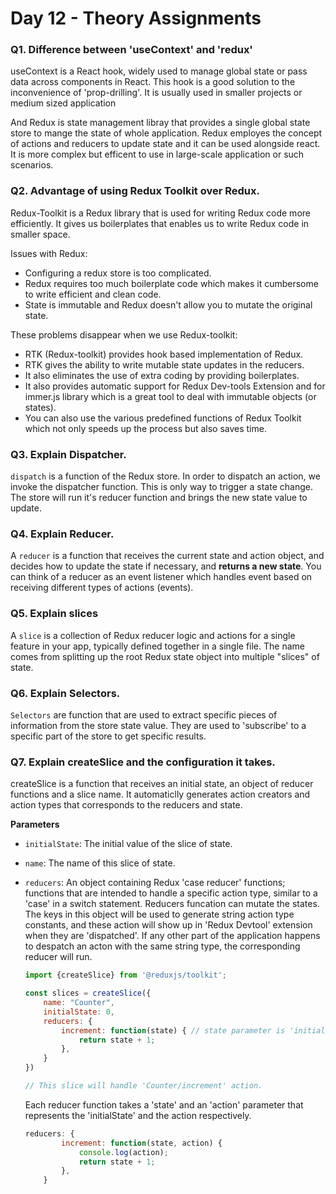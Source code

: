 # Day 12 - Theory Assignments

### Q1. Difference between 'useContext' and 'redux'

useContext is a React hook, widely used to manage global state or pass data across components in React. This hook is a good solution to the inconvenience of 'prop-drilling'. It is usually used in smaller projects or medium sized application

And Redux is state management libray that provides a single global state store to mange the state of whole application. Redux employes the concept of actions and reducers to update state and it can be used alongside react. It is more complex but efficent to use in large-scale application or such scenarios.

### Q2. Advantage of using Redux Toolkit over Redux.

Redux-Toolkit is a Redux library that is used for writing Redux code more efficiently. It gives us boilerplates that enables us to write Redux code in smaller space. 

Issues with Redux:
- Configuring a redux store is too complicated.
- Redux requires too much boilerplate code which makes it cumbersome to write efficient and clean code.
- State is immutable and Redux doesn't allow you to mutate the original state.

These problems disappear when we use Redux-toolkit:
- RTK (Redux-toolkit) provides hook based implementation of Redux.
- RTK gives the ability to write mutable state updates in the reducers.
- It also eliminates the use of extra coding by providing boilerplates.
- It also provides automatic support for Redux Dev-tools Extension and for immer.js library which is a great tool to deal with immutable objects (or states). 
- You can also use the various predefined functions of Redux Toolkit which not only speeds up the process but also saves time.

### Q3. Explain Dispatcher.

`dispatch` is a function of the Redux store. In order to dispatch an action, we invoke the dispatcher function. This is only way to trigger a state change. The store will run it's reducer function and brings the new state value to update.

### Q4. Explain Reducer.

A `reducer` is a function that receives the current state and action object, and decides how to update the state if necessary, and **returns a new state**. You can think of a reducer as an event listener which handles event based on receiving different types of actions (events).

### Q5. Explain slices

A `slice` is a collection of Redux reducer logic and actions for a single feature in your app, typically defined together in a single file. The name comes from splitting up the root Redux state object into multiple "slices" of state.


### Q6. Explain Selectors.

`Selectors` are function that are used to extract specific pieces of information from the store state value. They are used to 'subscribe' to a specific part of the store to get specific results.

### Q7. Explain createSlice and the configuration it takes.

createSlice is a function that receives an initial state, an object of reducer functions and a slice name. It automaticlly generates action creators and action types that corresponds to the reducers and state.

**Parameters**
- `initialState`: The initial value of the slice of state.
- `name`: The name of this slice of state.
- `reducers`: An object containing Redux 'case reducer' functions; functions that are intended to handle a specific action type, similar to a 'case' in a switch statement. Reducers funcation can mutate the states.\
The keys in this object will be used to generate string action type constants, and these action will show up in 'Redux Devtool' extension when they are 'dispatched'. If any other part of the application happens to despatch an acton with the same string type, the corresponding reducer will run.

    ```javascript
    import {createSlice} from '@reduxjs/toolkit';

    const slices = createSlice({
        name: "Counter",
        initialState: 0,
        reducers: {
            increment: function(state) { // state parameter is 'initialState'
                return state + 1;
            },
        }
    })

    // This slice will handle 'Counter/increment' action.
    ```
    Each reducer function takes a 'state' and an 'action' parameter that represents the 'initialState' and the action respectively.

    ```js
    reducers: {
            increment: function(state, action) {
                console.log(action);
                return state + 1;
            },
        }
    ```